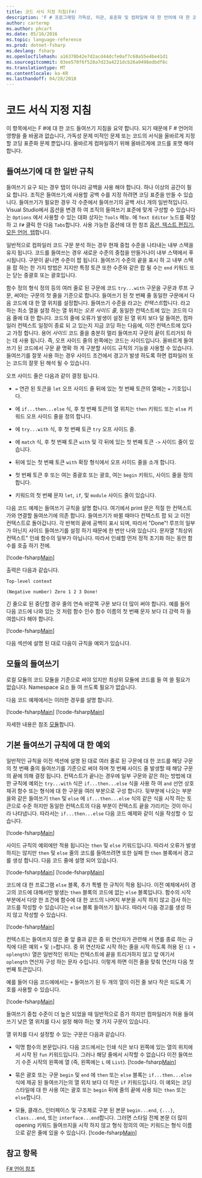 ```yaml
---
title: 코드 서식 지정 지침(F#)
description: 'F # 프로그래밍 가독성, 미관, 표준화 및 컴파일에 대 한 언어에 대 한 코드 들여쓰기 서식 지정 지침에 알아봅니다.'
author: cartermp
ms.author: phcart
ms.date: 05/16/2016
ms.topic: language-reference
ms.prod: dotnet-fsharp
ms.devlang: fsharp
ms.openlocfilehash: a16378b42e7d2acd44dcfe0af7c68a55e4be41d1
ms.sourcegitcommit: 03ee570f6f528a7d23a4221dcb26a9498edbdf8c
ms.translationtype: MT
ms.contentlocale: ko-KR
ms.lasthandoff: 04/28/2018
---
```

# <a name="code-formatting-guidelines"></a>코드 서식 지정 지침

이 항목에서는 F #에 대 한 코드 들여쓰기 지침을 요약 합니다. 되기 때문에 F # 언어의 영향을 줄 바꿈과 없습니다, 가독성 문제 미적인 문제 또는 코드의 서식을 올바르게 지정할 코딩 표준화 문제 뿐입니다. 올바르게 컴파일하기 위해 올바르게에 코드를 포맷 해야 합니다.


## <a name="general-rules-for-indentation"></a>들여쓰기에 대 한 일반 규칙
들여쓰기 요구 되는 경우 탭이 아니라 공백을 사용 해야 합니다. 하나 이상의 공간이 필요 합니다. 조직은 들여쓰기;에 사용할 공백 수를 지정 하려면 코딩 표준을 만들 수 있습니다. 들여쓰기가 필요한 경우 각 수준에서 들여쓰기의 공백 서너 개의 일반적입니다. Visual Studio에서 옵션을 변경 하 여 조직의 들여쓰기 표준에 맞게 구성할 수 있습니다는 `Options` 에서 사용할 수 있는 대화 상자는 `Tools` 메뉴. 에 `Text Editor` 노드를 확장 하 고 `F#` 클릭 한 다음 `Tabs`합니다. 사용 가능한 옵션에 대 한 참조 [옵션, 텍스트 편집기, 모든 언어, 탭](https://msdn.microsoft.com/library/7sffa753.aspx)합니다.

일반적으로 컴파일러 코드 구문 분석 하는 경우 현재 중첩 수준을 나타내는 내부 스택을 유지 됩니다. 코드를 들여쓰는 경우 새로운 수준의 중첩을 만들거나이 내부 스택에서 푸시됩니다. 구문이 끝나면 수준이 팝 됩니다. 들여쓰기 수준의 끝을 표시 하 고 내부 스택을 팝 하는 한 가지 방법은 지지만 특정 토큰 또한 수준와 같은 팝 될 수는 `end` 키워드 또는 닫는 중괄호 또는 괄호입니다.

함수 정의 형식 정의 등의 여러 줄로 된 구문에 코드 `try...with` 구문을 구문과 루프 구문, 써야는 구문의 첫 줄을 기준으로 합니다. 들여쓰기 된 첫 번째 줄 동일한 구문에서 다음 코드에 대 한 열 위치를 설정합니다. 들여쓰기 수준을 라고는 *컨텍스트*합니다. 라고 하는 최소 열을 설정 하는 열 위치는 *오프 사이드 줄*, 동일한 컨텍스트에 있는 코드의 다음 줄에 대 한 합니다. 코드의 줄에 오류가 발생이 설정 된 열 위치 보다 덜 들여쓴, 컴파일러 컨텍스트 일정이 종료 되 고 있는지 지금 코딩 하는 다음에, 이전 컨텍스트에 있다고 가정 합니다. 용어 *사이드* 코드 줄을 충분히 멀리 들여쓰지 구문의 끝이 트리거되 하는 데 사용 됩니다. 즉, 오프 사이드 줄의 왼쪽에는 코드는 사이드입니다. 올바르게 들여쓰기 된 코드에서 구문 끝 명확 하 게 구분할 사이드 규칙의 기능을 사용할 수 있습니다. 들여쓰기를 잘못 사용 하는 경우 사이드 조건에서 경고가 발생 하도록 하면 컴파일러 또는 코드의 잘못 된 해석 될 수 있습니다.

오프 사이드 줄은 다음과 같이 결정 됩니다.


- `=` 연관 된 토큰을 `let` 오프 사이드 줄 뒤에 있는 첫 번째 토큰의 열에는 `=` 기호입니다.


- 에 `if...then...else` 식, 후 첫 번째 토큰의 열 위치는 `then` 키워드 또는 `else` 키워드 오프 사이드 줄을 정의 합니다.


- 에 `try...with` 식, 후 첫 번째 토큰 `try` 오프 사이드 줄.


- 에 `match` 식, 후 첫 번째 토큰 `with` 및 각 뒤에 있는 첫 번째 토큰 `->` 사이드 줄이 있습니다.


- 뒤에 있는 첫 번째 토큰 `with` 확장 형식에서 오프 사이드 줄을 소개 합니다.


- 첫 번째 토큰 후 또는 여는 중괄호 또는 괄호, 여는 `begin` 키워드, 사이드 줄을 정의 합니다.


- 키워드의 첫 번째 문자 `let`, `if`, 및 `module` 사이드 줄이 있습니다.


다음 코드 예제는 들여쓰기 규칙을 설명 합니다. 여기에서 print 문은 적절 한 컨텍스트가와 연결할 들여쓰기에 의존 합니다. 들여쓰기가 바뀔 때마다 컨텍스트 팝 되 고 이전 컨텍스트로 돌아갑니다. 각 반복의 끝에 공백이 표시 되며, 따라서 "Done"! 루프의 일부가 아닌지 사이드 들여쓰기를 설정 하기 때문에 한 번만 나와 있습니다. 문자열 "최상위 컨텍스트" 인쇄 함수의 일부가 아닙니다. 따라서 인쇄할 먼저 정적 초기화 하는 동안 함수를 호출 하기 전에.

[!code-fsharp[Main](../../../samples/snippets/fsharp/code-formatting/snippet1.fs)]

출력은 다음과 같습니다.

```
Top-level context

(Negative number) Zero 1 2 3 Done!
```

긴 줄으로 된 중단할 경우 줄의 연속 바깥쪽 구문 보다 더 많이 써야 합니다. 예를 들어 다음 코드에 나와 있는 것 처럼 함수 인수 함수 이름의 첫 번째 문자 보다 더 강력 하 들여씁니다 해야 합니다.

[!code-fsharp[Main](../../../samples/snippets/fsharp/code-formatting/snippet2.fs)]

다음 섹션에 설명 된 대로 다음이 규칙을 예외가 있습니다.


## <a name="indentation-in-modules"></a>모듈의 들여쓰기
로컬 모듈의 코드 모듈을 기준으로 써야 있지만 최상위 모듈에 코드를 들 여 쓸 필요가 없습니다. Namespace 요소 들 여 쓰도록 필요가 없습니다.

다음 코드 예제에서는 이러한 경우를 설명 합니다.

[!code-fsharp[Main](../../../samples/snippets/fsharp/code-formatting/snippet3.fs)]
[!code-fsharp[Main](../../../samples/snippets/fsharp/code-formatting/snippet4.fs)]

자세한 내용은 참조 [모듈](modules.md)합니다.


## <a name="exceptions-to-the-basic-indentation-rules"></a>기본 들여쓰기 규칙에 대 한 예외
일반적인 규칙을 이전 섹션에 설명 된 대로 여러 줄로 된 구문에 대 한 코드를 해당 구문의 첫 번째 줄의 들여쓰기를 기준으로 써야 하며 첫 번째 사이드 줄 발생할 때 해당 구문의 끝에 의해 결정 됩니다. 컨텍스트가 끝나는 경우에 일부 구문와 같은 하는 방법에 대 한 규칙에 예외는 `try...with` 식은 `if...then...else` 식을 사용 하 여 `and` 선언 상호 재귀 함수 또는 형식에 대 한 구문을 여러 부분으로 구성 합니다. 뒷부분에 나오는 부분을와 같은 들여쓰기 `then` 및 `else` 에 `if...then...else` 식의 같은 식을 시작 하는 토큰으로 수준 하지만 동일한 컨텍스트의 다음 부분이 컨텍스트 끝을 가리키는 것이 아니라 나타냅니다. 따라서는 `if...then...else` 다음 코드 예제와 같이 식을 작성할 수 있습니다.

[!code-fsharp[Main](../../../samples/snippets/fsharp/code-formatting/snippet5.fs)]

사이드 규칙의 예외에만 적용 됩니다는 `then` 및 `else` 키워드입니다. 따라서 오류가 발생 하지는 않지만 `then` 및 `else` 줄의 코드를 들여쓰려면 또한 실패 한 `then` 블록에서 경고를 생성 합니다. 다음 코드 줄에 설명 되어 있습니다.

[!code-fsharp[Main](../../../samples/snippets/fsharp/code-formatting/snippet6.fs)]
[!code-fsharp[Main](../../../samples/snippets/fsharp/code-formatting/snippet7.fs)]

코드에 대 한 프로그램 `else` 블록, 추가 특별 한 규칙이 적용 됩니다. 이전 예제에서이 경고의 코드에 대해서만 발생는 `then` 블록의 코드에 없는 `else` 블록입니다. 함수의 시작 부분에서 다양 한 조건에 함수에 대 한 코드의 나머지 부분을 시작 하지 않고 검사 하는 코드를 작성할 수 있습니다는 `else` 블록 들여쓰기 됩니다. 따라서 다음 경고를 생성 하지 않고 작성할 수 있습니다.

[!code-fsharp[Main](../../../samples/snippets/fsharp/code-formatting/snippet8.fs)]

컨텍스트는 들여쓰지 않은 줄 앞 줄과 같은 중 위 연산자가 관련해 서 면를 종료 하는 규칙에 다른 예외 `+` 및 `|>`합니다. 중 위 연산자로 시작 하는 줄을 시작 하도록 허용 된 `(1 + oplength)` 열은 일반적인 위치는 컨텍스트에 끝을 트리거하지 않고 앞 여기서 `oplength` 연산자 구성 하는 문자 수입니다. 이렇게 하면 이전 줄을 맞춰 연산자 다음 첫 번째 토큰입니다.

예를 들어 다음 코드에에서는 `+` 들여쓰기 된 두 개의 열이 이전 줄 보다 작은 되도록 기호를 사용할 수 있습니다.

[!code-fsharp[Main](../../../samples/snippets/fsharp/code-formatting/snippet9.fs)]

들여쓰기 중첩 수준이 더 높은 되었을 때 일반적으로 증가 하지만 컴파일러가 허용 들여쓰기 낮은 열 위치를 다시 설정 해야 하는 몇 가지 구문이 있습니다.

열 위치를 다시 설정할 수 있는 구문은 다음과 같습니다.


- 익명 함수의 본문입니다. 다음 코드에서는 인쇄 식은 보다 왼쪽에 있는 열의 위치에서 시작 된 `fun` 키워드입니다. 그러나 해당 줄에서 시작할 수 없습니다 이전 들여쓰기 수준 시작의 왼쪽에 열 (즉, 왼쪽에는 `L` 에 `List`).
[!code-fsharp[Main](../../../samples/snippets/fsharp/code-formatting/snippet10.fs)]

- 묶은 괄호 또는 구문 `begin` 및 `end` 에 `then` 또는 `else` 블록는 `if...then...else` 식에 제공 된 들여쓰기는의 열 위치 보다 더 작은 `if` 키워드입니다. 이 예외는 코딩 스타일에 대 한 사용 여는 괄호 또는 `begin` 뒤에 줄의 끝에 사용 되는 `then` 또는 `else`합니다.


- 모듈, 클래스, 인터페이스 및 구조체로 구분 된 본문 `begin...end`, `{...}`, `class...end`, 또는 `interface...end`합니다. 그러면 스타일 전체 본문 더 많이 opening 키워드 들여쓰지을 시작 하지 않고 형식 정의의 여는 키워드는 형식 이름으로 같은 줄에 있을 수 있습니다.
[!code-fsharp[Main](../../../samples/snippets/fsharp/code-formatting/snippet13.fs)]


## <a name="see-also"></a>참고 항목
[F# 언어 참조](index.md)
